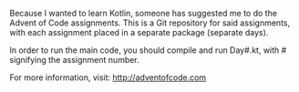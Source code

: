 Because I wanted to learn Kotlin, someone has suggested me to do the Advent of Code assignments. This is a Git 
repository for said assignments, with each assignment placed in a separate package (separate days).

In order to run the main code, you should compile and run Day#.kt, with # signifying the assignment number.

For more information, visit: http://adventofcode.com
